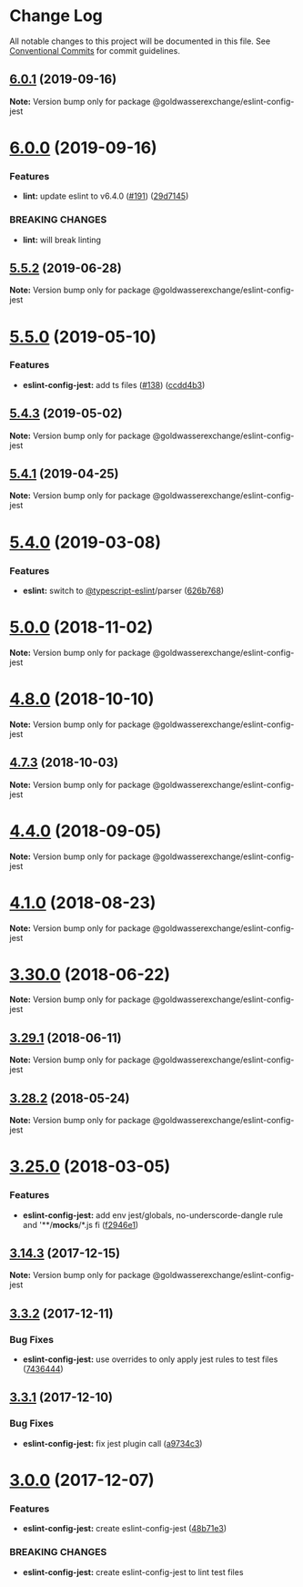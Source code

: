 # Change Log

All notable changes to this project will be documented in this file.
See [Conventional Commits](https://conventionalcommits.org) for commit guidelines.

## [6.0.1](https://github.com/goldwasserexchange/public/compare/v6.0.0...v6.0.1) (2019-09-16)

**Note:** Version bump only for package @goldwasserexchange/eslint-config-jest





# [6.0.0](https://github.com/goldwasserexchange/public/compare/v5.5.3...v6.0.0) (2019-09-16)


### Features

* **lint:** update eslint to v6.4.0 ([#191](https://github.com/goldwasserexchange/public/issues/191)) ([29d7145](https://github.com/goldwasserexchange/public/commit/29d7145))


### BREAKING CHANGES

* **lint:** will break linting





## [5.5.2](https://github.com/goldwasserexchange/public/compare/v5.5.1...v5.5.2) (2019-06-28)

**Note:** Version bump only for package @goldwasserexchange/eslint-config-jest





# [5.5.0](https://github.com/goldwasserexchange/public/compare/v5.4.4...v5.5.0) (2019-05-10)


### Features

* **eslint-config-jest:** add ts files ([#138](https://github.com/goldwasserexchange/public/issues/138)) ([ccdd4b3](https://github.com/goldwasserexchange/public/commit/ccdd4b3))





## [5.4.3](https://github.com/goldwasserexchange/public/compare/v5.4.2...v5.4.3) (2019-05-02)

**Note:** Version bump only for package @goldwasserexchange/eslint-config-jest





## [5.4.1](https://github.com/goldwasserexchange/public/compare/v5.4.0...v5.4.1) (2019-04-25)

**Note:** Version bump only for package @goldwasserexchange/eslint-config-jest





# [5.4.0](https://github.com/goldwasserexchange/public/compare/v5.3.0...v5.4.0) (2019-03-08)


### Features

* **eslint:** switch to [@typescript-eslint](https://github.com/typescript-eslint)/parser ([626b768](https://github.com/goldwasserexchange/public/commit/626b768))





# [5.0.0](https://github.com/goldwasserexchange/public/compare/v4.12.1...v5.0.0) (2018-11-02)

**Note:** Version bump only for package @goldwasserexchange/eslint-config-jest





<a name="4.8.0"></a>
# [4.8.0](https://github.com/goldwasserexchange/public/compare/v4.7.3...v4.8.0) (2018-10-10)

**Note:** Version bump only for package @goldwasserexchange/eslint-config-jest





<a name="4.7.3"></a>
## [4.7.3](https://github.com/goldwasserexchange/javascript/tree/master/packages/lint/eslint/eslint-config-jest/compare/v4.7.2...v4.7.3) (2018-10-03)

**Note:** Version bump only for package @goldwasserexchange/eslint-config-jest





<a name="4.4.0"></a>
# [4.4.0](https://github.com/goldwasserexchange/javascript/tree/master/packages/lint/eslint/eslint-config-jest/compare/v4.3.1...v4.4.0) (2018-09-05)




**Note:** Version bump only for package @goldwasserexchange/eslint-config-jest

<a name="4.1.0"></a>
# [4.1.0](https://github.com/goldwasserexchange/javascript/tree/master/packages/lint/eslint/eslint-config-jest/compare/v4.0.2...v4.1.0) (2018-08-23)




**Note:** Version bump only for package @goldwasserexchange/eslint-config-jest

<a name="3.30.0"></a>
# [3.30.0](https://github.com/goldwasserexchange/javascript/tree/master/packages/eslint-config-jest/compare/v3.29.1...v3.30.0) (2018-06-22)




**Note:** Version bump only for package @goldwasserexchange/eslint-config-jest

<a name="3.29.1"></a>
## [3.29.1](https://github.com/goldwasserexchange/javascript/tree/master/packages/eslint-config-jest/compare/v3.29.0...v3.29.1) (2018-06-11)




**Note:** Version bump only for package @goldwasserexchange/eslint-config-jest

<a name="3.28.2"></a>
## [3.28.2](https://github.com/goldwasserexchange/javascript/tree/master/packages/eslint-config-jest/compare/v3.28.1...v3.28.2) (2018-05-24)




**Note:** Version bump only for package @goldwasserexchange/eslint-config-jest

<a name="3.25.0"></a>
# [3.25.0](https://github.com/goldwasserexchange/javascript/tree/master/packages/eslint-config-jest/compare/v3.24.2...v3.25.0) (2018-03-05)


### Features

* **eslint-config-jest:** add env jest/globals, no-underscorde-dangle rule and '**/__mocks__/*.js fi ([f2946e1](https://github.com/goldwasserexchange/javascript/tree/master/packages/eslint-config-jest/commit/f2946e1))




<a name="3.14.3"></a>
## [3.14.3](https://github.com/goldwasserexchange/javascript/tree/master/packages/eslint-config-jest/compare/v3.14.2...v3.14.3) (2017-12-15)




**Note:** Version bump only for package @goldwasserexchange/eslint-config-jest

<a name="3.3.2"></a>
## [3.3.2](https://github.com/goldwasserexchange/javascript/compare/v3.3.1...v3.3.2) (2017-12-11)


### Bug Fixes

* **eslint-config-jest:** use overrides to only apply jest rules to test files ([7436444](https://github.com/goldwasserexchange/javascript/commit/7436444))




<a name="3.3.1"></a>
## [3.3.1](https://github.com/goldwasserexchange/javascript/compare/v3.3.0...v3.3.1) (2017-12-10)


### Bug Fixes

* **eslint-config-jest:** fix jest plugin call ([a9734c3](https://github.com/goldwasserexchange/javascript/commit/a9734c3))




<a name="3.0.0"></a>
# [3.0.0](https://github.com/goldwasserexchange/javascript/compare/v2.2.2...v3.0.0) (2017-12-07)


### Features

* **eslint-config-jest:** create eslint-config-jest ([48b71e3](https://github.com/goldwasserexchange/javascript/commit/48b71e3))


### BREAKING CHANGES

* **eslint-config-jest:** create eslint-config-jest to lint test files
